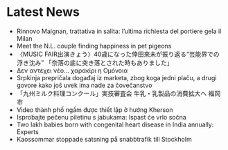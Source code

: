 # Latest News
-  Rinnovo Maignan, trattativa in salita: l’ultima richiesta del portiere gela il Milan
-  Meet the N.L. couple finding happiness in pet pigeons
-  〈MUSIC FAIR出演きょう〉40歳になった倖田來未が振り返る“芸能界での浮き沈み” 「奈落の底に突き落とされた時もありました」
-  Δεν αντέχει νέο... χαρακίρι η Ομόνοια
-  Srpkinja prepričala događaj iz marketa, zbog koga jedni plaču, a drugi govore kako još uvek ima nade za čovečanstvo
-  「九州ミルク料理コンクール」実技審査会 牛乳・乳製品の消費拡大へ 福岡市
-  Video thành phố ngầm được thiết lập ở hướng Kherson
-  Isprobajte pečenu piletinu s jabukama: Ispast će vrlo sočna
-  Two lakh babies born with congenital heart disease in India annually: Experts
-  Kaossommar stoppade satsning på snabbtrafik till Stockholm
